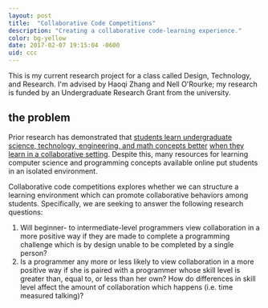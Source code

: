 ```yaml
---
layout: post
title:  "Collaborative Code Competitions"
description: "Creating a collaborative code-learning experience."
color: bg-yellow
date: 2017-02-07 19:15:04 -0600
uid: ccc
---
```

This is my current research project for a class called Design, Technology, and Research. I'm advised by Haoqi Zhang and Nell O'Rourke; my research is funded by an Undergraduate Research Grant from the university.

## the problem

Prior research has demonstrated that [students learn undergraduate science, technology, engineering, and math concepts better](http://journals.sagepub.com/doi/abs/10.3102/00346543069001021) [when they learn in a collaborative setting](http://scholar.lib.vt.edu/ejournals/JTE/v7n1/gokhale.jte-v7n1.html?ref=Sawos.Org). Despite this, many resources for learning computer science and programming concepts available online put students in an isolated environment.

Collaborative code competitions explores whether we can structure a learning environment which can promote collaborative behaviors among students. Specifically, we are seeking to answer the following research questions:
1. Will beginner- to intermediate-level programmers view collaboration in a more positive way if they are made to complete a programming challenge which is by design unable to be completed by a single person?
2. Is a programmer any more or less likely to view collaboration in a more positive way if she is paired with a programmer whose skill level is greater than, equal to, or less than her own? How do differences in skill level affect the amount of collaboration which happens (i.e. time measured talking)?
